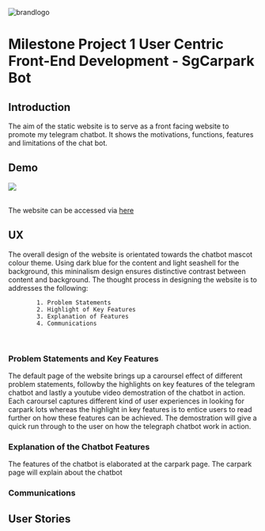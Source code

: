 ![brandlogo](https://github.com/simplyedwin/trent_dip_in_fsswd_project_1/blob/main/images/brandlogo.svg?raw=true)

# Milestone Project 1 User Centric Front-End Development - SgCarpark Bot
## Introduction
The aim of the static website is to serve as a front facing website to promote my telegram chatbot. It 
shows the motivations, functions, features and limitations of the chat bot.

## Demo
![](images\sgchatbotwebsite.gif)<br />
<br />

The website can be accessed via [here](http://simplyedwin.github.io/trent_dip_in_fsswd_project_1/)

## UX
The overall design of the website is orientated towards the chatbot mascot colour theme. Using dark blue for the content and light seashell for the background, this mininalism design ensures distinctive contrast between content and background. The thought process in designing the website is to addresses the following:

            1. Problem Statements
            2. Highlight of Key Features 
            3. Explanation of Features
            4. Communications          
 <br />

### Problem Statements and Key Features
The default page of the website brings up a caroursel effect of different problem statements, followby the highlights on key features of the telegram chatbot and lastly a youtube video demostration of the chatbot in action. Each caroursel captures different kind of user experiences in looking for carpark lots whereas the highlight in key features is to entice users to read further on how these features can be achieved. The demostration will give a quick run through to the user on how the telegraph chatbot work in action.

### Explanation of the Chatbot Features
The features of the chatbot is elaborated at the carpark page. The carpark page will explain about the chatbot 

### Communications



## User Stories